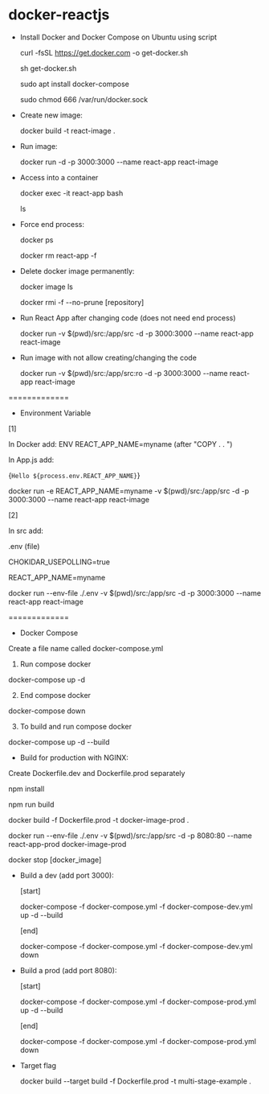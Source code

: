 # docker-reactjs

- Install Docker and Docker Compose on Ubuntu using script

  curl -fsSL https://get.docker.com -o get-docker.sh

  sh get-docker.sh

  sudo apt  install docker-compose

  sudo chmod 666 /var/run/docker.sock


- Create new image:

  docker build -t react-image .

- Run image:

  docker run -d -p 3000:3000 --name react-app react-image

- Access into a container

  docker exec -it react-app bash

  ls 

- Force end process:

  docker ps

  docker rm react-app -f

- Delete docker image permanently:

  docker image ls

  docker rmi -f --no-prune [repository]

- Run React App after changing code (does not need end process) 

  docker run -v $(pwd)/src:/app/src -d -p 3000:3000 --name react-app react-image

- Run image with not allow creating/changing the code

  docker run -v $(pwd)/src:/app/src:ro -d -p 3000:3000 --name react-app react-image

=============

- Environment Variable

[1]

In Docker add: ENV REACT_APP_NAME=myname (after "COPY . . ")

In App.js add: <p>{`Hello ${process.env.REACT_APP_NAME}`}</p>

docker run -e REACT_APP_NAME=myname -v $(pwd)/src:/app/src -d -p 3000:3000 --name react-app react-image

[2]

In src add: 

.env (file)

CHOKIDAR_USEPOLLING=true

REACT_APP_NAME=myname

docker run --env-file ./.env -v $(pwd)/src:/app/src -d -p 3000:3000 --name react-app react-image

=============

- Docker Compose

Create a file name called docker-compose.yml

1. Run compose docker

docker-compose up -d

2. End compose docker

docker-compose down

3. To build and run compose docker

docker-compose up -d --build

- Build for production with NGINX:

Create Dockerfile.dev and Dockerfile.prod separately

  npm install

  npm run build

  docker build -f Dockerfile.prod -t docker-image-prod .

  docker run --env-file ./.env -v $(pwd)/src:/app/src -d -p 8080:80 --name react-app-prod docker-image-prod

  docker stop [docker_image]

- Build a dev (add port 3000):

  [start]

  docker-compose -f docker-compose.yml -f docker-compose-dev.yml up -d --build

  [end]

  docker-compose -f docker-compose.yml -f docker-compose-dev.yml down

- Build a prod (add port 8080):

  [start]

  docker-compose -f docker-compose.yml -f docker-compose-prod.yml up -d --build

  [end]

  docker-compose -f docker-compose.yml -f docker-compose-prod.yml down 

- Target flag

  docker build --target build -f Dockerfile.prod -t multi-stage-example .
